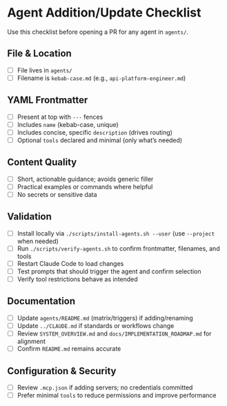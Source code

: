 # Agent Addition/Update Checklist

Use this checklist before opening a PR for any agent in `agents/`.

## File & Location
- [ ] File lives in `agents/`
- [ ] Filename is `kebab-case.md` (e.g., `api-platform-engineer.md`)

## YAML Frontmatter
- [ ] Present at top with `---` fences
- [ ] Includes `name` (kebab-case, unique)
- [ ] Includes concise, specific `description` (drives routing)
- [ ] Optional `tools` declared and minimal (only what’s needed)

## Content Quality
- [ ] Short, actionable guidance; avoids generic filler
- [ ] Practical examples or commands where helpful
- [ ] No secrets or sensitive data

## Validation
- [ ] Install locally via `./scripts/install-agents.sh --user` (use `--project` when needed)
- [ ] Run `./scripts/verify-agents.sh` to confirm frontmatter, filenames, and tools
- [ ] Restart Claude Code to load changes
- [ ] Test prompts that should trigger the agent and confirm selection
- [ ] Verify tool restrictions behave as intended

## Documentation
- [ ] Update `agents/README.md` (matrix/triggers) if adding/renaming
- [ ] Update `../CLAUDE.md` if standards or workflows change
- [ ] Review `SYSTEM_OVERVIEW.md` and `docs/IMPLEMENTATION_ROADMAP.md` for alignment
- [ ] Confirm `README.md` remains accurate

## Configuration & Security
- [ ] Review `.mcp.json` if adding servers; no credentials committed
- [ ] Prefer minimal `tools` to reduce permissions and improve performance
